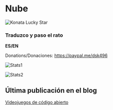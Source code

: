 # Nube

![Konata Lucky Star](https://media1.tenor.com/m/ROTT22u3Vr0AAAAC/konata-lucky-star.gif)

### Traduzco y paso el rato
**ES/EN**

Donations/Donaciones: https://paypal.me/dsk496

![Stats1](http://github-profile-summary-cards.vercel.app/api/cards/profile-details?username=nubesurrealista&theme=material_palenight)

![Stats2](http://github-profile-summary-cards.vercel.app/api/cards/stats?username=nubesurrealista&theme=material_palenight)

## Última publicación en el blog
<!-- BLOG-POST-START -->
[Videojuegos de código abierto](https://nube.bearblog.dev/opensourcegames/)
<!-- BLOG-POST-END -->
